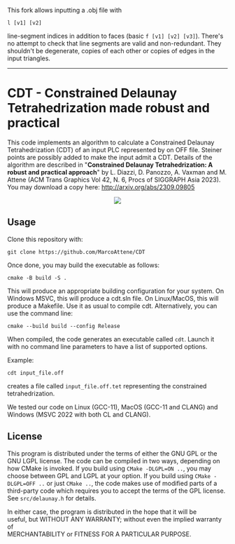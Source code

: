 This fork allows inputting a .obj file with

```
l [v1] [v2]
```

line-segment indices in addition to faces (basic `f [v1] [v2] [v3]`). There's no
attempt to check that line segments are valid and non-redundant. They shouldn't
be degenerate, copies of each other or copies of edges in the input triangles.

-------------------------------------------------------------

# CDT - Constrained Delaunay Tetrahedrization made robust and practical
This code implements an algorithm to calculate a Constrained Delaunay Tetrahedrization (CDT) of an input PLC represented by on OFF file.
Steiner points are possibly added to make the input admit a CDT.
Details of the algorithm are described in "**Constrained Delaunay Tetrahedrization: A robust and practical approach**" by L. Diazzi, D. Panozzo, A. Vaxman and M. Attene (ACM Trans Graphics Vol 42, N. 6, Procs of SIGGRAPH Asia 2023). 
You may download a copy here: http://arxiv.org/abs/2309.09805

<p align="center"><img src="teaser_img.png"></p>

## Usage
Clone this repository with:
```
git clone https://github.com/MarcoAttene/CDT
```

Once done, you may build the executable as follows:
```
cmake -B build -S .
```

This will produce an appropriate building configuration for your system.
On Windows MSVC, this will produce a cdt.sln file.
On Linux/MacOS, this will produce a Makefile. 
Use it as usual to compile cdt. Alternatively, you can use the command line:
```
cmake --build build --config Release
```

When compiled, the code generates an executable called ``cdt``.
Launch it with no command line parameters to have a list of supported options.

Example:

```
cdt input_file.off
```
creates a file called ``input_file.off.tet`` representing the constrained tetrahedrization.


We tested our code on Linux (GCC-11), MacOS (GCC-11 and CLANG) and Windows (MSVC 2022 with both CL and CLANG).

## License
This program is distributed under the terms of either the GNU GPL or the GNU LGPL license.
The code can be compiled in two ways, depending on how CMake is invoked.
If you build using ``CMake -DLGPL=ON ..``, you may choose between GPL and LGPL at your option.
If you build using ``CMake -DLGPL=OFF ..`` or just ``CMake ..``, the code makes use of modified 
parts of a third-party code which requires you to accept the terms of the GPL license.
See ``src/delaunay.h`` for details.

In either case, the program is distributed in the hope that it will be      
useful, but WITHOUT ANY WARRANTY; without even the implied warranty of   
MERCHANTABILITY or FITNESS FOR A PARTICULAR PURPOSE.
